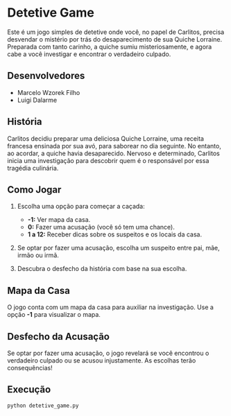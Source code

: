 # Detetive Game

Este é um jogo simples de detetive onde você, no papel de Carlitos, precisa desvendar o mistério por trás do desaparecimento de sua Quiche Lorraine. Preparada com tanto carinho, a quiche sumiu misteriosamente, e agora cabe a você investigar e encontrar o verdadeiro culpado.

## Desenvolvedores

- Marcelo Wzorek Filho
- Luigi Dalarme

## História

Carlitos decidiu preparar uma deliciosa Quiche Lorraine, uma receita francesa ensinada por sua avó, para saborear no dia seguinte. No entanto, ao acordar, a quiche havia desaparecido. Nervoso e determinado, Carlitos inicia uma investigação para descobrir quem é o responsável por essa tragédia culinária.

## Como Jogar

1. Escolha uma opção para começar a caçada:
    - **-1:** Ver mapa da casa.
    - **0:** Fazer uma acusação (você só tem uma chance).
    - **1 a 12:** Receber dicas sobre os suspeitos e os locais da casa.

2. Se optar por fazer uma acusação, escolha um suspeito entre pai, mãe, irmão ou irmã.

3. Descubra o desfecho da história com base na sua escolha.

## Mapa da Casa

O jogo conta com um mapa da casa para auxiliar na investigação. Use a opção **-1** para visualizar o mapa.

## Desfecho da Acusação

Se optar por fazer uma acusação, o jogo revelará se você encontrou o verdadeiro culpado ou se acusou injustamente. As escolhas terão consequências!

## Execução

```bash
python detetive_game.py
